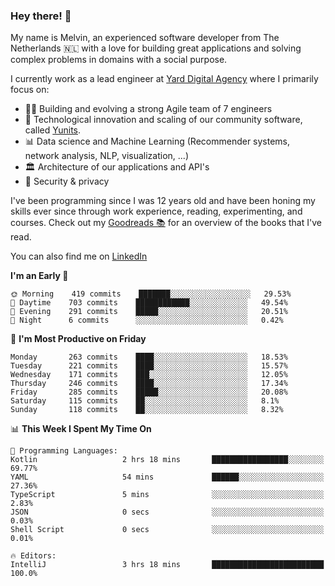 ### Hey there! 👋

My name is Melvin, an experienced software developer from The Netherlands 🇳🇱 with a love for building great applications and solving complex problems in domains with a social purpose. 

I currently work as a lead engineer at [Yard Digital Agency](https://github.com/yardinternet) where I primarily focus on:

* 👏🏼 Building and evolving a strong Agile team of 7 engineers
* 🚀 Technological innovation and scaling of our community software, called [Yunits](https://www.yunits.com/).
* 📊 Data science and Machine Learning (Recommender systems, network analysis, NLP, visualization, ...)
* 🏛 Architecture of our applications and API's
* 🔐 Security & privacy

I've been programming since I was 12 years old and have been honing my skills ever since through work experience, reading, experimenting, and courses.
Check out my [Goodreads 📚](https://goodreads.com/melvinkoopmans) for an overview of the books that I've read. 

You can also find me on [LinkedIn](https://www.linkedin.com/in/melvinkoopmans)

<!--START_SECTION:waka-->
**I'm an Early 🐤** 

```text
🌞 Morning    419 commits    ███████░░░░░░░░░░░░░░░░░░   29.53% 
🌆 Daytime    703 commits    ████████████░░░░░░░░░░░░░   49.54% 
🌃 Evening    291 commits    █████░░░░░░░░░░░░░░░░░░░░   20.51% 
🌙 Night      6 commits      ░░░░░░░░░░░░░░░░░░░░░░░░░   0.42%

```
📅 **I'm Most Productive on Friday** 

```text
Monday       263 commits    ████░░░░░░░░░░░░░░░░░░░░░   18.53% 
Tuesday      221 commits    ████░░░░░░░░░░░░░░░░░░░░░   15.57% 
Wednesday    171 commits    ███░░░░░░░░░░░░░░░░░░░░░░   12.05% 
Thursday     246 commits    ████░░░░░░░░░░░░░░░░░░░░░   17.34% 
Friday       285 commits    █████░░░░░░░░░░░░░░░░░░░░   20.08% 
Saturday     115 commits    ██░░░░░░░░░░░░░░░░░░░░░░░   8.1% 
Sunday       118 commits    ██░░░░░░░░░░░░░░░░░░░░░░░   8.32%

```


📊 **This Week I Spent My Time On** 

```text
💬 Programming Languages: 
Kotlin                   2 hrs 18 mins       █████████████████░░░░░░░░   69.77% 
YAML                     54 mins             ██████░░░░░░░░░░░░░░░░░░░   27.36% 
TypeScript               5 mins              ░░░░░░░░░░░░░░░░░░░░░░░░░   2.83% 
JSON                     0 secs              ░░░░░░░░░░░░░░░░░░░░░░░░░   0.03% 
Shell Script             0 secs              ░░░░░░░░░░░░░░░░░░░░░░░░░   0.01%

🔥 Editors: 
IntelliJ                 3 hrs 18 mins       █████████████████████████   100.0%

```


<!--END_SECTION:waka-->
